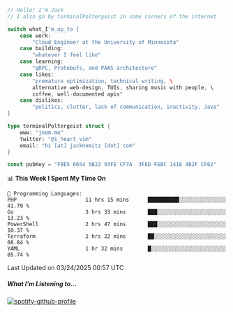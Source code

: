 ```go
// Hello! I'm Jack
// I also go by terminalPoltergeist in some corners of the internet

switch what_I'm_up_to {
    case work:
        "Cloud Engineer at the University of Minnesota"
    case building:
        "whatever I feel like"
    case learning:
        "gRPC, Protobufs, and PAAS architecture"
    case likes:
        "premature optimization, technical writing, \
        alternative web-design, TUIs, sharing music with people, \
        coffee, well-documented apis"
    case dislikes:
        "politics, clutter, lack of communication, inactivity, Java"
}

type terminalPoltergeist struct {
    www: "jnem.me"
    twitter: "@i_heart_vim"
    email: "hi [at] jacknemitz [dot] com"
}

const pubKey = "FBE5 6654 5B22 93FE CF7A  3FED FEBC 141E 4B2F CF62"
```

<!--START_SECTION:waka-->
📊 **This Week I Spent My Time On** 

```text
💬 Programming Languages: 
PHP                      11 hrs 15 mins      ██████████░░░░░░░░░░░░░░░   41.79 % 
Go                       3 hrs 33 mins       ███░░░░░░░░░░░░░░░░░░░░░░   13.23 % 
PowerShell               2 hrs 47 mins       ███░░░░░░░░░░░░░░░░░░░░░░   10.37 % 
Terraform                2 hrs 22 mins       ██░░░░░░░░░░░░░░░░░░░░░░░   08.84 % 
YAML                     1 hr 32 mins        █░░░░░░░░░░░░░░░░░░░░░░░░   05.74 % 
```


 Last Updated on 03/24/2025 00:57 UTC
<!--END_SECTION:waka-->

##### What I'm Listening to...

[![spotify-github-profile](https://jnem.me/listening-item?maxAge=2592000)](https://jnem.me/listening)
